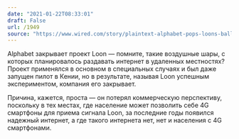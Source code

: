 ```yaml
---
date: "2021-01-22T08:33:01"
draft: False
url: /1949
source: "https://www.wired.com/story/plaintext-alphabet-pops-loons-balloons/"
---
```


Alphabet закрывает проект Loon — помните, такие воздушные шары, с которых планировалось раздавать интернет в удаленных местностях? Проект применялся в основном в специальных случаях и был даже запущен пилот в Кении, но в результате, называя Loon успешным экспериментом, компания его закрывает. 

Причина, кажется, проста — он потерял коммерческую перспективу, поскольку в тех местах, где население может позволить себе 4G смартфоны для приема сигнала Loon, за последние годы появился надежный интернет, а где такого интернета нет, нет и населения с 4G смартфонами.

